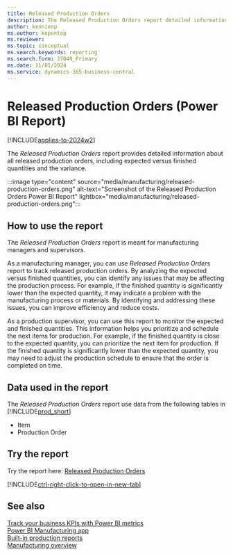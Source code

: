 ```yaml
---
title: Released Production Orders
description: The Released Production Orders report detailed information about all released production orders, including expected versus finished quantities and the variance.
author: kennienp
ms.author: kepontop
ms.reviewer:
ms.topic: conceptual
ms.search.keywords: reporting
ms.search.form: 37049_Primary
ms.date: 11/01/2024
ms.service: dynamics-365-business-central
---
```


# Released Production Orders (Power BI Report)

[!INCLUDE[applies-to-2024w2](includes/applies-to-2024w2.md)]

The *Released Production Orders* report provides detailed information about all released production orders, including expected versus finished quantities and the variance. 

:::image type="content" source="media/manufacturing/released-production-orders.png" alt-text="Screenshot of the Released Production Orders Power BI Report" lightbox="media/manufacturing/released-production-orders.png":::


## How to use the report

The *Released Production Orders* report is meant for manufacturing managers and supervisors.

As a manufacturing manager, you can use *Released Production Orders* report to track released production orders. By analyzing the expected versus finished quantities, you can identify any issues that may be affecting the production process. For example, if the finished quantity is significantly lower than the expected quantity, it may indicate a problem with the manufacturing process or materials. By identifying and addressing these issues, you can improve efficiency and reduce costs.

As a production supervisor, you can use this report to monitor the expected and finished quantities. This information helps you prioritize and schedule the next items for production. For example, if the finished quantity is close to the expected quantity, you can prioritize the next item for production. If the finished quantity is significantly lower than the expected quantity, you may need to adjust the production schedule to ensure that the order is completed on time.


<!-- ## Key Performance Indicators (KPIs)

The *Released Production Orders* report includes the following KPIs and measures: 

- [Expected Quantity (Base)]()
- [Finished Quantity (Base)]()
- [Qty. Variance]() -->


## Data used in the report

The *Released Production Orders* report use data from the following tables in [!INCLUDE[prod_short](includes/prod_short.md)]

- Item
- Production Order


## Try the report

Try the report here: [Released Production Orders](https://businesscentral.dynamics.com?page=37049)

[!INCLUDE[ctrl-right-click-to-open-in-new-tab](includes/ctrl-right-click-to-open-in-new-tab.md)]


## See also

[Track your business KPIs with Power BI metrics](track-kpis-with-power-bi-metrics.md)  
[Power BI Manufacturing app](manufacturing-powerbi-app.md)   
[Built-in production reports](production-reports.md)    
[Manufacturing overview](production-manage-manufacturing.md)  